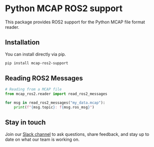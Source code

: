 # Python MCAP ROS2 support

This package provides ROS2 support for the Python MCAP file format reader.

## Installation

You can install directly via pip.

```bash
pip install mcap-ros2-support
```

## Reading ROS2 Messages

```python
# Reading from a MCAP file
from mcap_ros2.reader import read_ros2_messages

for msg in read_ros2_messages("my_data.mcap"):
    print(f"{msg.topic}: f{msg.ros_msg}")
```

## Stay in touch

Join our [Slack channel](https://foxglove.dev/join-slack) to ask questions,
share feedback, and stay up to date on what our team is working on.
